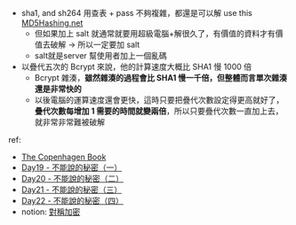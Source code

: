 - sha1, and sh264 用查表 + pass 不夠複雜，都還是可以解 use this [MD5Hashing.net](https://md5hashing.net/)
	- 但如果加上 salt 就通常就要用超級電腦+解很久了，有價值的資料才有價值去破解 -> 所以一定要加 salt 
	- salt就是server 幫使用者加上一個亂碼
- 以疊代五次的 Bcrypt 來說，他的計算速度大概比 SHA1 慢 1000 倍
	- Bcrypt 雜湊，**雖然雜湊的過程會比 SHA1 慢一千倍，但整體而言單次雜湊還是非常快的**
	- 以後電腦的運算速度還會更快，這時只要把疊代次數設定得更高就好了，**疊代次數每增加 1 需要的時間就變兩倍**，所以只要疊代次數一直加上去，就非常非常難被破解


ref:
- [The Copenhagen Book](https://thecopenhagenbook.com/)
- [Day19 - 不能說的秘密（一）](https://ithelp.ithome.com.tw/articles/10277332)
- [Day20 - 不能說的秘密（二）](https://ithelp.ithome.com.tw/articles/10277458)
- [Day21 - 不能說的秘密（三）](https://ithelp.ithome.com.tw/articles/10278045)
- [Day22 - 不能說的秘密（四）](https://ithelp.ithome.com.tw/articles/10278668)
- notion: [對稱加密](https://www.notion.so/nture4388/898cb721746f4d31bb34aba657fb8681?pvs=4)